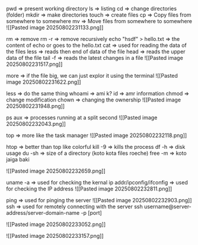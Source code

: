 pwd => present working directory
ls => listing
cd => change directories (folder)
mkdir => make directories
touch => create files
cp => Copy files from somewhere to somewhere
mv => Move files from somewhere to somewhere
![[Pasted image 20250802231133.png]]

rm => remove
rm -r => remove recursively
echo "hsdf" > hello.txt => the content of echo or goes to the hello.txt
cat => used for reading the data of the files
less => reads then end of data of the file
head => reads the upper data of the file
tail -f => reads the latest changes in a file
![[Pasted image 20250802231517.png]]

more => if the file big, we can just explor it using the terminal
![[Pasted image 20250802231622.png]]

less => do the same thing
whoami => ami k?
id => amr information
chmod => change modification
chown => changing the ownership
![[Pasted image 20250802231948.png]]

ps aux => processes running at a split second 
![[Pasted image 20250802232043.png]]

top => more like the task manager 
![[Pasted image 20250802232118.png]]

htop => better than top like colorful
kill -9 => kills the process
df -h => disk usage
du -sh => size of a directory (koto kota files roeche)
free -m => koto jaiga baki

![[Pasted image 20250802232659.png]]


uname -a => used for checking the kernal
ip addr/ipconfig/ifconfig => used for checking the IP address
![[Pasted image 20250802232811.png]]

ping => used for pinging the server 
![[Pasted image 20250802232903.png]]
ssh => used for remotely connecting with the server 
ssh username@server-address/server-domain-name -p [port] 

![[Pasted image 20250802233052.png]]

![[Pasted image 20250802233157.png]]

